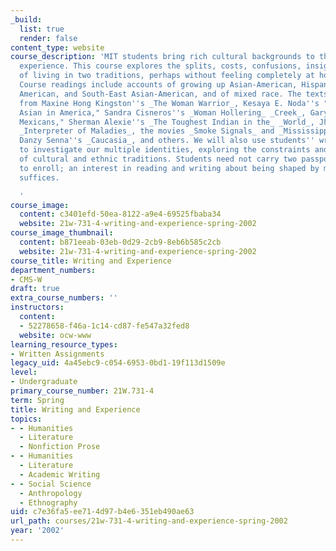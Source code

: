 ```yaml
---
_build:
  list: true
  render: false
content_type: website
course_description: 'MIT students bring rich cultural backgrounds to their college
  experience. This course explores the splits, costs, confusions, insights, and opportunities
  of living in two traditions, perhaps without feeling completely at home in either.
  Course readings include accounts of growing up Asian-American, Hispanic, Native
  American, and South-East Asian-American, and of mixed race. The texts include selections
  from Maxine Hong Kingston''s _The Woman Warrior_, Kesaya E. Noda''s "Growing Up
  Asian in America," Sandra Cisneros''s _Woman Hollering_ _Creek_, Gary Soto''s "Like
  Mexicans," Sherman Alexie''s _The Toughest Indian in the_ _World_, Jhumpa Lahiri''s
  _Interpreter of Maladies_, the movies _Smoke Signals_ and _Mississippi Masala_,
  Danzy Senna''s _Caucasia_, and others. We will also use students'' writings as ways
  to investigate our multiple identities, exploring the constraints and contributions
  of cultural and ethnic traditions. Students need not carry two passports in order
  to enroll; an interest in reading and writing about being shaped by multiple influences
  suffices.

  '
course_image:
  content: c3401efd-50ea-8122-a9e4-69525fbaba34
  website: 21w-731-4-writing-and-experience-spring-2002
course_image_thumbnail:
  content: b871eeab-03eb-0d29-2cb9-8eb6b585c2cb
  website: 21w-731-4-writing-and-experience-spring-2002
course_title: Writing and Experience
department_numbers:
- CMS-W
draft: true
extra_course_numbers: ''
instructors:
  content:
  - 52278658-f46a-1c14-cd87-fe547a32fed8
  website: ocw-www
learning_resource_types:
- Written Assignments
legacy_uid: 4a45ebc9-c054-6953-0bd1-19f113d1509e
level:
- Undergraduate
primary_course_number: 21W.731-4
term: Spring
title: Writing and Experience
topics:
- - Humanities
  - Literature
  - Nonfiction Prose
- - Humanities
  - Literature
  - Academic Writing
- - Social Science
  - Anthropology
  - Ethnography
uid: c7e36fa5-ee71-4d97-b4e6-351eb490ae63
url_path: courses/21w-731-4-writing-and-experience-spring-2002
year: '2002'
---
```

